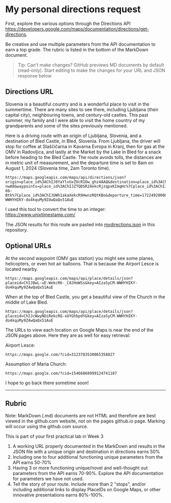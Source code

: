 # My personal directions request

First, explore the various options through the Directions API https://developers.google.com/maps/documentation/directions/get-directions. 

Be creative and use multiple parameters from the API documentation to earn a top grade. The rubric is listed in the bottom of the MarkDown document. 

> Tip: Can't make changes? GitHub previews MD documents by default (read-only). Start editing to make the changes for your URL and JSON response below

## Directions URL

Slovenia is a beautiful country and is a wonderful place to visit in the summertime. There are many sites to see there, including Ljubljana (their capital city), neighbouring towns, and century-old castles. This past summer, my family and I were able to visit the home country of my grandparents and some of the sites previously mentioned. 

Here is a driving route with an origin of Ljubljana, Slovenia, and a destination of Bled Castle, in Bled, Slovenia. From Ljubljana, the driver will stop for coffee at Slaščičarna in Kavarna Evropa in Kranj, then for gas at the OMV in Radovljica, and lastly at the Market by the Lake in Bled for a snack before heading to the Bled Castle. The route avoids tolls, the distances are in metric unit of measurement, and the departure time is set to 8am on August 1, 2024 (Slovenia time, 2am Toronto time).

```
https://maps.googleapis.com/maps/api/directions/json?origin=place_id%3AChIJ0YaYlvUxZUcRIOw_ghz4AAQ&destination=place_id%3AChIJDU8PNy2RekcRsGO3F_-nwA0&waypoints=place_id%3AChIJZTQDSR24ekcRjzqpxKImqHc%7Cplace_id%3AChIJtz8EnByWekcRaN1V-6b-Btk%7Cplace_id%3AChIJUWh1akaXekcR9HwnzRQtKBo&departure_time=1722492000&avoid=tolls&units=metric&key=AIzaSyCM-WWHYHIKY-do4kquMy9Z4wQaQx51AuE
```

I used this tool to convert the time to an integer: https://www.unixtimestamp.com/

The JSON results for this route are pasted into [mydirections.json](services/mydirections.json) in this repository.

## Optional URLs

At the second waypoint (OMV gas station) you might see some planes, helicopters, or even hot air balloons. That is because the Airport Lesce is located nearby.
```
https://maps.googleapis.com/maps/api/place/details/json?placeid=ChIJ0wL-uE-WekcR6-_C8JHoWSs&key=AIzaSyCM-WWHYHIKY-do4kquMy9Z4wQaQx51AuE
```

When at the top of Bled Castle, you get a beautiful view of the Church in the middle of Lake Bled.
```
https://maps.googleapis.com/maps/api/place/details/json?placeid=ChIJcWwyNDiRekcRQ-xUYGhbpdY&key=AIzaSyCM-WWHYHIKY-do4kquMy9Z4wQaQx51AuE
```

The URLs to view each location on Google Maps is near the end of the JSON pages above. Here they are as well for easy retrieval:

Airport Lesce:
```
https://maps.google.com/?cid=3123783530065358827
```

Assumption of Maria Church:
```
https://maps.google.com/?cid=15466868999124741187
```

I hope to go back there sometime soon!

____
## Rubric

Note: MarkDown (.md) documents are not HTML and therefore are best viewed in the github.com website, not on the pages github.io page. Marking will occur using the github.com source. 

This is part of your first practical lab in Week 3 

1. A working URL properly documented in the MarkDown and results in the JSON file with a unique origin and destination in directions earns 50%
2. Including one to four additional functioning unique parameters from the API earns 50-70%
3. Having 3 or more functioning unique/novel and well-thought out parameters from the API earns 70-90%. Explore the API documentation for parameters we have not used.
4. Tell the story of your route. Include more than 2 "stops", and/or including additional links to display PlaceIDs on Google Maps, or other innovative presentations earns 80%-100%. 
